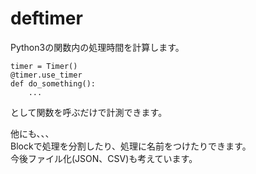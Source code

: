 # deftimer
Python3の関数内の処理時間を計算します。  

```
timer = Timer()
@timer.use_timer
def do_something():
    ...
```

として関数を呼ぶだけで計測できます。  

他にも、、、  
Blockで処理を分割したり、処理に名前をつけたりできます。  
今後ファイル化(JSON、CSV)も考えています。  